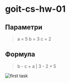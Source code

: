 # goit-cs-hw-01


## Параметри   
> a = 5
> b = 3
> c = 2


## Формула   
> b - c + a | 3 - 2 + 5  


![first task]('./calc.png')